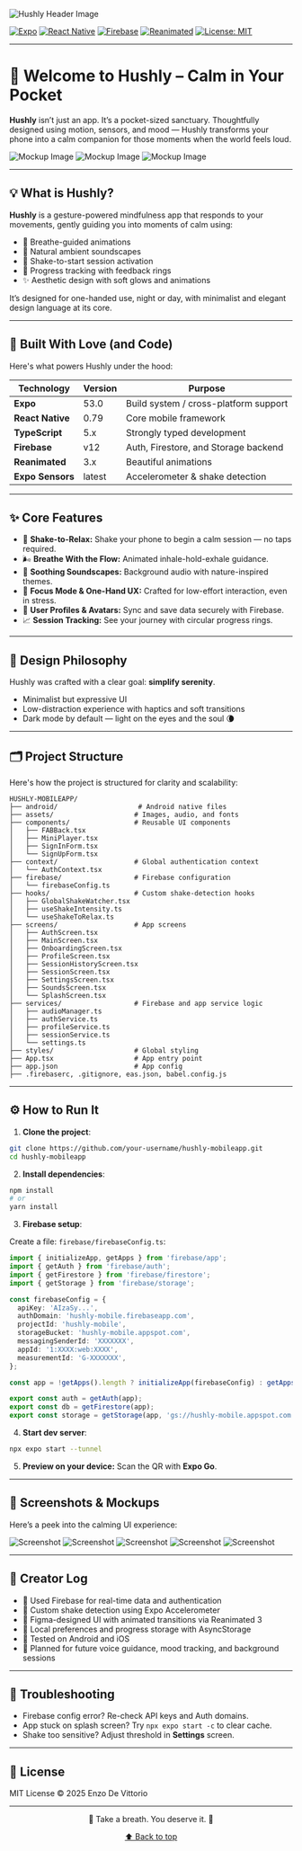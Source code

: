 
![Hushly Header Image](./ReadMeAssets/Hushly-Banner.png)
<a id="readme-top"></a>

<!-- Project Shields -->
[![Expo](https://img.shields.io/badge/Expo-53.0-000000?style=for-the-badge&logo=expo&logoColor=white)](https://expo.dev/)
[![React Native](https://img.shields.io/badge/React%20Native-0.79-61DAFB?style=for-the-badge&logo=react&logoColor=061C30)](https://reactnative.dev/)
[![Firebase](https://img.shields.io/badge/Firebase-v12-FFCA28?style=for-the-badge&logo=firebase&logoColor=DD2C00)](https://firebase.google.com/)
[![Reanimated](https://img.shields.io/badge/Reanimated-3.x-7A00FF?style=for-the-badge)](https://docs.swmansion.com/react-native-reanimated/)
[![License: MIT](https://img.shields.io/badge/License-MIT-yellow.svg?style=for-the-badge)](LICENSE)

---

# 🌌 Welcome to Hushly – Calm in Your Pocket

**Hushly** isn’t just an app. It’s a pocket-sized sanctuary. Thoughtfully designed using motion, sensors, and mood — Hushly transforms your phone into a calm companion for those moments when the world feels loud.

![Mockup Image](./ReadMeAssets/mockup1.jpeg)
![Mockup Image](./ReadMeAssets/mockup2.jpeg)
![Mockup Image](./ReadMeAssets/mockup3.jpeg)

---

## 💡 What is Hushly?

**Hushly** is a gesture-powered mindfulness app that responds to your movements, gently guiding you into moments of calm using:

- 🎐 Breathe-guided animations
- 🌿 Natural ambient soundscapes
- 🔄 Shake-to-start session activation
- 🧠 Progress tracking with feedback rings
- ✨ Aesthetic design with soft glows and animations

It’s designed for one-handed use, night or day, with minimalist and elegant design language at its core.

---

## 🚧 Built With Love (and Code)

Here's what powers Hushly under the hood:

| Technology       | Version  | Purpose                                |
|------------------|----------|----------------------------------------|
| **Expo**         | 53.0     | Build system / cross-platform support  |
| **React Native** | 0.79     | Core mobile framework                  |
| **TypeScript**   | 5.x      | Strongly typed development             |
| **Firebase**     | v12      | Auth, Firestore, and Storage backend   |
| **Reanimated**   | 3.x      | Beautiful animations                   |
| **Expo Sensors** | latest   | Accelerometer & shake detection        |

---

## ✨ Core Features

- 🔄 **Shake-to-Relax:** Shake your phone to begin a calm session — no taps required.
- 🌬️ **Breathe With the Flow:** Animated inhale-hold-exhale guidance.
- 🌿 **Soothing Soundscapes:** Background audio with nature-inspired themes.
- 🎯 **Focus Mode & One-Hand UX:** Crafted for low-effort interaction, even in stress.
- 👤 **User Profiles & Avatars:** Sync and save data securely with Firebase.
- 📈 **Session Tracking:** See your journey with circular progress rings.

---

## 🎨 Design Philosophy

Hushly was crafted with a clear goal: **simplify serenity**.

- Minimalist but expressive UI
- Low-distraction experience with haptics and soft transitions
- Dark mode by default — light on the eyes and the soul 🌘

---

## 🗂 Project Structure

Here's how the project is structured for clarity and scalability:

```
HUSHLY-MOBILEAPP/
├── android/                    # Android native files
├── assets/                    # Images, audio, and fonts
├── components/                # Reusable UI components
│   ├── FABBack.tsx
│   ├── MiniPlayer.tsx
│   ├── SignInForm.tsx
│   └── SignUpForm.tsx
├── context/                   # Global authentication context
│   └── AuthContext.tsx
├── firebase/                  # Firebase configuration
│   └── firebaseConfig.ts
├── hooks/                     # Custom shake-detection hooks
│   ├── GlobalShakeWatcher.tsx
│   ├── useShakeIntensity.ts
│   └── useShakeToRelax.ts
├── screens/                   # App screens
│   ├── AuthScreen.tsx
│   ├── MainScreen.tsx
│   ├── OnboardingScreen.tsx
│   ├── ProfileScreen.tsx
│   ├── SessionHistoryScreen.tsx
│   ├── SessionScreen.tsx
│   ├── SettingsScreen.tsx
│   ├── SoundsScreen.tsx
│   └── SplashScreen.tsx
├── services/                  # Firebase and app service logic
│   ├── audioManager.ts
│   ├── authService.ts
│   ├── profileService.ts
│   ├── sessionService.ts
│   └── settings.ts
├── styles/                    # Global styling
├── App.tsx                    # App entry point
├── app.json                   # App config
├── .firebaserc, .gitignore, eas.json, babel.config.js
```

---

## ⚙️ How to Run It

1. **Clone the project**:

```bash
git clone https://github.com/your-username/hushly-mobileapp.git
cd hushly-mobileapp
```

2. **Install dependencies**:

```bash
npm install
# or
yarn install
```

3. **Firebase setup**:

Create a file: `firebase/firebaseConfig.ts`:

```ts
import { initializeApp, getApps } from 'firebase/app';
import { getAuth } from 'firebase/auth';
import { getFirestore } from 'firebase/firestore';
import { getStorage } from 'firebase/storage';

const firebaseConfig = {
  apiKey: 'AIzaSy...',
  authDomain: 'hushly-mobile.firebaseapp.com',
  projectId: 'hushly-mobile',
  storageBucket: 'hushly-mobile.appspot.com',
  messagingSenderId: 'XXXXXXX',
  appId: '1:XXXX:web:XXXX',
  measurementId: 'G-XXXXXXX',
};

const app = !getApps().length ? initializeApp(firebaseConfig) : getApps()[0];

export const auth = getAuth(app);
export const db = getFirestore(app);
export const storage = getStorage(app, 'gs://hushly-mobile.appspot.com');
```

4. **Start dev server**:

```bash
npx expo start --tunnel
```

5. **Preview on your device:** Scan the QR with **Expo Go**.

---

## 📸 Screenshots & Mockups

Here’s a peek into the calming UI experience:

![Screenshot](./ReadMeAssets/screenshot1.jpeg)
![Screenshot](./ReadMeAssets/screenshot2.jpeg)
![Screenshot](./ReadMeAssets/screenshot3.jpeg)
![Screenshot](./ReadMeAssets/screenshot4.jpeg)
![Screenshot](./ReadMeAssets/screenshot5.jpeg)

---

## 🧠 Creator Log

- 🔧 Used Firebase for real-time data and authentication
- 🔁 Custom shake detection using Expo Accelerometer
- 🎨 Figma-designed UI with animated transitions via Reanimated 3
- 💾 Local preferences and progress storage with AsyncStorage
- 🧪 Tested on Android and iOS
- 💬 Planned for future voice guidance, mood tracking, and background sessions

---

## 🐛 Troubleshooting

- Firebase config error? Re-check API keys and Auth domains.
- App stuck on splash screen? Try `npx expo start -c` to clear cache.
- Shake too sensitive? Adjust threshold in **Settings** screen.

---

## 📄 License

MIT License © 2025 Enzo De Vittorio

---

<p align="center">🌿 Take a breath. You deserve it. 🫶</p>
<p align="center"><a href="#readme-top">⬆ Back to top</a></p>
